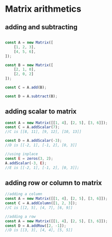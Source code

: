 # Matrix arithmetics

## adding and subtracting

```javascript

const A = new Matrix([
    [1, 2, 3], 
    [4, 5, 6], 
]);

const B = new Matrix([
    [2, 1, 0], 
    [2, 0, 2]
]);

const C = A.add(B);

const D = A.subtract(B);

```
## adding scalar to matrix

```javascript
const A = new Matrix([[1, 4], [2, 5], [3, 6]]);
const C = A.addScalar(7);
//C is [[8, 11], [9, 12], [10, 13]]

const D = A.addScalar(-3);
//D is [[-2, 1], [-1, 2], [0, 3]]

//using inplace
const E = zeros(3, 2);
A.addScalar(-3, E);
//E is [[-2, 1], [-1, 2], [0, 3]];
```
## adding row or column to matrix

```javascript
//adding a column
const A = new Matrix([[1, 4], [2, 5], [3, 6]]);
const C = A.addColumn([1, 2, 3]);
//C is [[2, 5], [4, 7], [6, 9]]

//adding a row
const A = new Matrix([[1, 4], [2, 5], [3, 6]]);
const D = A.addRow([2, -1]);
//D is [[3, 3], [4, 4], [5, 5]]
```
